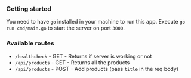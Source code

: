 ### Getting started

You need to have `go` installed in your machine to run this app. Execute `go run cmd/main.go` to start the server on port `3000`.

### Available routes

- `/healthcheck` - GET - Returns if server is working or not
- `/api/products` - GET - Returns all the products
- `/api/products` - POST - Add products (pass `title` in the req body)

